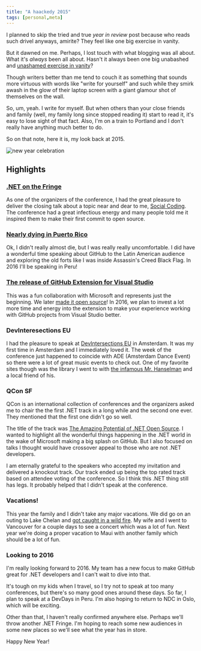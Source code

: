 ```yaml
---
title: "A haackedy 2015"
tags: [personal,meta]
---
```


I planned to skip the tried and true _year in review_ post because who reads such drivel anyways, amirite? They feel like one big exercise in vanity.

But it dawned on me. Perhaps, I lost touch with what blogging was all about. What it's _always_ been all about. Hasn't it always been one big unabashed and [unashamed exercise in vanity][vanity]?

Though writers better than me tend to couch it as something that sounds more virtuous with words like "write for yourself" and such while they smirk awash in the glow of their laptop screen with a giant glamour shot of themselves on the wall.

So, um, yeah. I write for myself. But when others than your close friends and family (well, my family long since stopped reading it) start to read it, it's easy to lose sight of that fact. Also, I'm on a train to Portland and I don't really have anything much better to do.

So on that note, here it is, my look back at 2015.

![new year celebration](https://cloud.githubusercontent.com/assets/19977/12068316/2e14d6a4-afbf-11e5-8280-3cb68d581f69.png)

## Highlights

### [.NET on the Fringe][fringe]

As one of the organizers of the conference, I had the great pleasure to deliver the closing talk about a topic near and dear to me, [Social Coding](http://communitycasts.co/screencast/Ph_s38uAVXM). The conference had a great infectious energy and many people told me it inspired them to make their first commit to open source.

### [Nearly dying in Puerto Rico][puerto-rico]

Ok, I didn't really almost die, but I was really really uncomfortable. I did have a wonderful time speaking about GitHub to the Latin American audience and exploring the old forts like I was inside Assassin's Creed Black Flag. In 2016 I'll be speaking in Peru!

### [The release of GitHub Extension for Visual Studio][ghvs]

This was a fun collaboration with Microsoft and represents just the beginning. We later [made it open source](https://haacked.com/archive/2015/07/20/ghfvs-oss/)! In 2016, we plan to invest a lot more time and energy into the extension to make your experience working with GitHub projects from Visual Studio better.

### DevInteresections EU

I had the pleasure to speak at [DevIntersections EU][deveu] in Amsterdam. It was my first time in Amsterdam and I immediately loved it. The week of the conference just happened to coincide with ADE (Amsterdam Dance Event) so there were a lot of great music events to check out. One of my favorite sites though was the library I went to with [the infamous Mr. Hanselman][hanselman] and a local friend of his.

### QCon SF

QCon is an international collection of conferences and the organizers asked me to chair the the first .NET track in a long while and the second one ever. They mentioned that the first one didn't go so well.

The title of the track was [The Amazing Potential of .NET Open Source][potential]. I wanted to highlight all the wonderful things happening in the .NET world in the wake of Microsoft making a big splash on GitHub. But I also focused on talks I thought would have crossover appeal to those who are not .NET developers.

I am eternally grateful to the speakers who accepted my invitation and delivered a knockout track. Our track ended up being the top rated track based on attendee voting of the conference. So I think this .NET thing still has legs. It probably helped that I didn't speak at the conference.

### Vacations!

This year the family and I didn't take any major vacations. We did go on an outing to Lake Chelan and [got caught in a wild fire](https://www.instagram.com/p/6YZ35ZNLyl/?taken-by=haacked). My wife and I went to Vancouver for a couple days to see a concert which was a lot of fun. Next year we're doing a proper vacation to Maui with another family which should be a lot of fun.

### Looking to 2016

I'm really looking forward to 2016. My team has a new focus to make GitHub great for .NET developers and I can't wait to dive into that.

It's tough on my kids when I travel, so I try not to speak at too many conferences, but there's so many good ones around these days. So far, I plan to speak at a DevDays in Peru. I'm also hoping to return to NDC in Oslo, which
will be exciting.

Other than that, I haven't really confirmed anywhere else. Perhaps we'll throw another .NET Fringe. I'm hoping to reach some new audiences in some new places so we'll see what the year has in store.

Happy New Year!

[vanity]: https://haacked.com/archive/2004/10/08/bloggingispurevanity.aspx/
[fringe]: https://haacked.com/archive/2015/03/10/dotnetfringe/
[puerto-rico]: https://haacked.com/archive/2015/05/14/puerto-rico/
[ghvs]: https://haacked.com/archive/2015/04/30/github-in-your-visual-studio/
[deveu]: http://devintersectioneurope.com/
[hanselman]: https://hanselman.com
[potential]: https://qconsf.com/sf2015/track/amazing-potential-net-open-source
